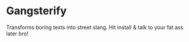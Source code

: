 # Gangsterify
Transforms boring texts into street slang. Hit install & talk to your fat ass later bro! 
